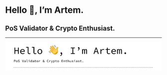 # Hello 👋, I’m Artem.
## PoS Validator & Crypto Enthusiast.
-----------------------------------------------------------------------


![header](https://raw.githubusercontent.com/nodeLogs/nodeLogs/main/header.png)
